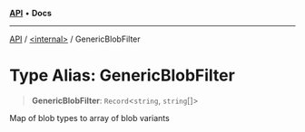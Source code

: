 [**API**](../../README.md) • **Docs**

***

[API](../../README.md) / [\<internal\>](../README.md) / GenericBlobFilter

# Type Alias: GenericBlobFilter

> **GenericBlobFilter**: `Record`\<`string`, `string`[]\>

Map of blob types to array of blob variants
